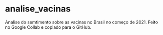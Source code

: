 # analise_vacinas
Analise do semtimento sobre as vacinas no Brasil no começo de 2021.
Feito no Google Collab e copiado para o GitHub.
